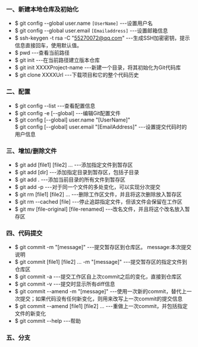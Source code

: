 
### 一、新建本地仓库及初始化
- $ git config --global user.name `[UserName]`            ---设置用户名  
- $ git config --global user.email `[Emailaddress]`       ---设置邮箱信息  
- $ ssh-keygen -t rsa -C "55270072@qq.com"                 ---生成SSH加密密钥，提示信息直接回车，使用默认值。  
- $ pwd                                                    ---查看当前路径
- $ git init                                               ---在当前路径建立版本仓库  
- $ git init XXXXProject-name                              ---新建一个目录，将其初始化为Git代码库  
- $ git clone XXXXUrl                                      ---下载项目和它的整个代码历史   


### 二、配置
- $ git config --list                                      ---查看配置信息  
- $ git config -e [--global]                              ---编辑Git配置文件  
- $ git config [--global] user.name "[UserName]"  
  $ git config [--global] user.email "[EmailAddress]"   ---设置提交代码时的用户信息  
  


### 三、增加/删除文件
- $ git add [file1] [file2] ...                           ---添加指定文件到暂存区  
- $ git add [dir]                                         ---添加指定目录到暂存区，包括子目录  
- $ git add .                                              ---添加当前目录的所有文件到暂存区  
- $ git add -p                                             ---对于同一个文件的多处变化，可以实现分次提交  
- $ git rm [file1] [file2] ...                            ---删除工作区文件，并且将这次删除放入暂存区  
- $ git rm --cached [file]                                ---停止追踪指定文件，但该文件会保留在工作区  
- $ git mv [file-original] [file-renamed]                ---改名文件，并且将这个改名放入暂存区  


### 四、代码提交
- $ git commit -m "[message]"                            ---提交暂存区到仓库区。 message:本次提交说明  
- $ git commit [file1] [file2] ... -m "[message]"       ---提交暂存区的指定文件到仓库区   
- $ git commit -a                                         ---提交工作区自上次commit之后的变化，直接到仓库区  
- $ git commit -v                                         ---提交时显示所有diff信息  
- $ git commit --amend -m "[message]"                    ---使用一次新的commit，替代上一次提交；如果代码没有任何新变化，则用来改写上一次commit的提交信息  
- $ git commit --amend [file1] [file2] ...               ---重做上一次commit，并包括指定文件的新变化  
- $ git commit --help                                     ---帮助  

### 五、分支
